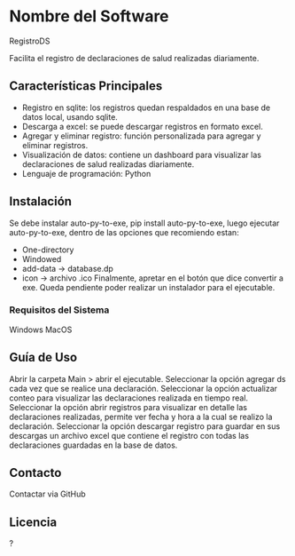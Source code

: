 # Nombre del Software

RegistroDS

Facilita el registro de declaraciones de salud realizadas diariamente.

## Características Principales

- Registro en sqlite: los registros quedan respaldados en una base de datos local, usando sqlite.
- Descarga a excel: se puede descargar registros en formato excel.
- Agregar y eliminar registro: función personalizada para agregar y eliminar registros.
- Visualización de datos: contiene un dashboard para visualizar las declaraciones de salud realizadas diariamente.
- Lenguaje de programación: Python

## Instalación

Se debe instalar auto-py-to-exe, pip install auto-py-to-exe, luego ejecutar auto-py-to-exe, dentro de las opciones que recomiendo estan:
- One-directory
- Windowed
- add-data -> database.dp
- icon -> archivo .ico
Finalmente, apretar en el botón que dice convertir a exe.
Queda pendiente poder realizar un instalador para el ejecutable.

### Requisitos del Sistema

Windows
MacOS

## Guía de Uso

Abrir la carpeta Main > abrir el ejecutable.
Seleccionar la opción agregar ds cada vez que se realice una declaración.
Seleccionar la opción actualizar conteo para visualizar las declaraciones realizada en tiempo real.
Seleccionar la opción abrir registros para visualizar en detalle las declaraciones realizadas, permite ver fecha y hora a la cual se realizo la declaración.
Seleccionar la opción descargar registro para guardar en sus descargas un archivo excel que contiene el registro con todas las declaraciones guardadas en la base de datos.

## Contacto

Contactar via GitHub

## Licencia

?

